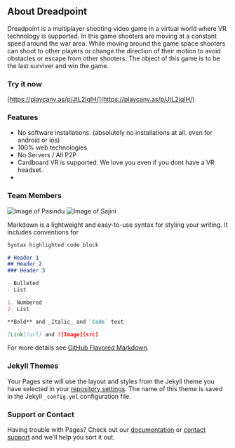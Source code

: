 ## About Dreadpoint

Dreadpoint is a multiplayer shooting video game in a virtual world where VR technology is supported. In this game shooters  are moving at a constant speed around the war area. While moving around the game space shooters can shoot to other players or change the direction of their motion to avoid obstacles or escape from other shooters. The object of this game is to be the last surviver and win the game.  

### Try it now

[https://playcanv.as/p/JtL2iqIH/](https://playcanv.as/p/JtL2iqIH/)

### Features

- No software installations. (absolutely no installations at all. even for android or ios)
- 100% web technologies
- No Servers / All P2P
- Cardboard VR is supported. We love you even if you dont have a VR headset.
- 

### Team Members
![Image of Pasindu](https://udnisap.js.org/smart-desktop/images/pasindu-profile.jpg)
![Image of Sajini](https://udnisap.js.org/smart-desktop/images/sajini-profile.jpg)



Markdown is a lightweight and easy-to-use syntax for styling your writing. It includes conventions for

```markdown
Syntax highlighted code block

# Header 1
## Header 2
### Header 3

- Bulleted
- List

1. Numbered
2. List

**Bold** and _Italic_ and `Code` text

[Link](url) and ![Image](src)
```

For more details see [GitHub Flavored Markdown](https://guides.github.com/features/mastering-markdown/).

### Jekyll Themes

Your Pages site will use the layout and styles from the Jekyll theme you have selected in your [repository settings](https://github.com/sajinidesilva/dreadpoint/settings). The name of this theme is saved in the Jekyll `_config.yml` configuration file.

### Support or Contact

Having trouble with Pages? Check out our [documentation](https://help.github.com/categories/github-pages-basics/) or [contact support](https://github.com/contact) and we’ll help you sort it out.

